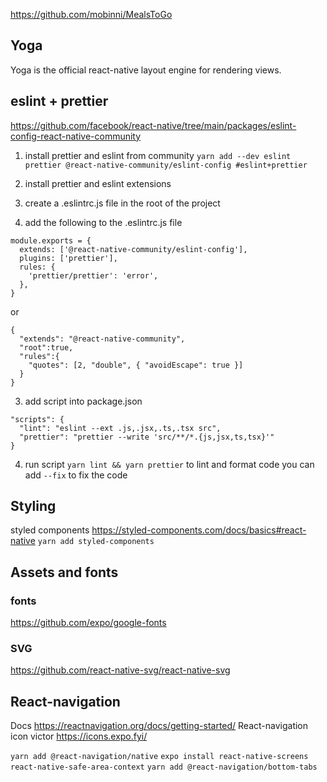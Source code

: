 https://github.com/mobinni/MealsToGo

## Yoga

Yoga is the official react-native layout engine for rendering views.

## eslint + prettier

https://github.com/facebook/react-native/tree/main/packages/eslint-config-react-native-community

1. install prettier and eslint from community
   `yarn add --dev eslint prettier @react-native-community/eslint-config #eslint+prettier`

2. install prettier and eslint extensions
3. create a .eslintrc.js file in the root of the project
4. add the following to the .eslintrc.js file

```
module.exports = {
  extends: ['@react-native-community/eslint-config'],
  plugins: ['prettier'],
  rules: {
    'prettier/prettier': 'error',
  },
}
```

or

```
{
  "extends": "@react-native-community",
  "root":true,
  "rules":{
    "quotes": [2, "double", { "avoidEscape": true }]
  }
}
```

3. add script into package.json

```
"scripts": {
  "lint": "eslint --ext .js,.jsx,.ts,.tsx src",
  "prettier": "prettier --write 'src/**/*.{js,jsx,ts,tsx}'"
}
```

4. run script `yarn lint && yarn prettier` to lint and format code you can add `--fix` to fix the code

## Styling

styled components
https://styled-components.com/docs/basics#react-native
`yarn add styled-components`

## Assets and fonts

### fonts

https://github.com/expo/google-fonts

### SVG

https://github.com/react-native-svg/react-native-svg

## React-navigation

Docs https://reactnavigation.org/docs/getting-started/
React-navigation icon victor https://icons.expo.fyi/

`yarn add @react-navigation/native`
`expo install react-native-screens react-native-safe-area-context`
`yarn add @react-navigation/bottom-tabs`
